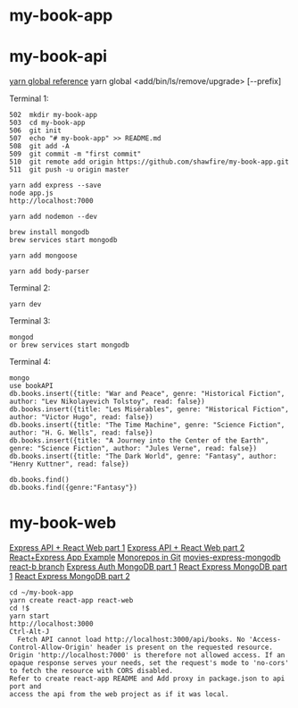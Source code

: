 # my-book-app

# my-book-api
[yarn global reference](https://yarnpkg.com/lang/en/docs/cli/global/)
yarn global <add/bin/ls/remove/upgrade> [--prefix]

Terminal 1:
```
502  mkdir my-book-app
503  cd my-book-app
506  git init
507  echo "# my-book-app" >> README.md
508  git add -A
509  git commit -m "first commit"
510  git remote add origin https://github.com/shawfire/my-book-app.git
511  git push -u origin master

yarn add express --save
node app.js
http://localhost:7000

yarn add nodemon --dev

brew install mongodb
brew services start mongodb

yarn add mongoose

yarn add body-parser

```

Terminal 2:
```
yarn dev
```

Terminal 3:
```
mongod
or brew services start mongodb
```

Terminal 4:
```
mongo
use bookAPI
db.books.insert({title: "War and Peace", genre: "Historical Fiction", author: "Lev Nikolayevich Tolstoy", read: false})
db.books.insert({title: "Les Misérables", genre: "Historical Fiction", author: "Victor Hugo", read: false})
db.books.insert({title: "The Time Machine", genre: "Science Fiction", author: "H. G. Wells", read: false})
db.books.insert({title: "A Journey into the Center of the Earth", genre: "Science Fiction", author: "Jules Verne", read: false})
db.books.insert({title: "The Dark World", genre: "Fantasy", author: "Henry Kuttner", read: false})

db.books.find()
db.books.find({genre:"Fantasy"})
```

# my-book-web
[Express API + React Web part 1](https://www.youtube.com/watch?v=aB3ZNoa7wYo&feature=youtu.be)
[Express API + React Web part 2](https://www.youtube.com/watch?v=oPZpqUjc6CQ&feature=youtu.be)
[React+Express App Example](https://github.com/BurntCaramel/portfolio-planner-react-express)
[Monorepos in Git](https://developer.atlassian.com/blog/2015/10/monorepos-in-git/)
[movies-express-mongodb react-b branch](https://github.com/Coder-Academy-Patterns/movies-express-mongodb)
[Express Auth MongoDB part 1](https://www.youtube.com/watch?v=0zPCLOikYAQ&feature=youtu.be)
[React Express MongoDB part 1](https://www.youtube.com/watch?v=67BFclcwm-A&feature=youtu.be)
[React Express MongoDB part 2](https://www.youtube.com/watch?v=7kCRoJwAo3I&feature=youtu.be)

```
cd ~/my-book-app
yarn create react-app react-web
cd !$
yarn start
http://localhost:3000
Ctrl-Alt-J
  Fetch API cannot load http://localhost:3000/api/books. No 'Access-Control-Allow-Origin' header is present on the requested resource. Origin 'http://localhost:7000' is therefore not allowed access. If an opaque response serves your needs, set the request's mode to 'no-cors' to fetch the resource with CORS disabled.
Refer to create react-app README and Add proxy in package.json to api port and
access the api from the web project as if it was local.
```

